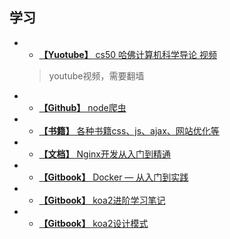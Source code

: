 ## 学习

- * [**【Yuotube】** cs50 哈佛计算机科学导论 视频](https://www.youtube.com/channel/UCcabW7890RKJzL968QWEykA)
  > youtube视频，需要翻墙

- * [**【Github】** node爬虫](https://github.com/HerryLo/JavascriptCode/tree/master/node_reptile)

- * [**【书籍】** 各种书籍css、js、ajax、网站优化等](http://www.linqing07.com/book.html)

- * [**【文档】** Nginx开发从入门到精通](http://tengine.taobao.org/book/index.html)

- * [**【Gitbook】** Docker — 从入门到实践](https://yeasy.gitbooks.io/docker_practice/content/)

- * [**【Gitbook】** koa2进阶学习笔记](https://chenshenhai.github.io/koa2-note/)

- * [**【Gitbook】** koa2设计模式](https://chenshenhai.github.io/koajs-design-note/)

